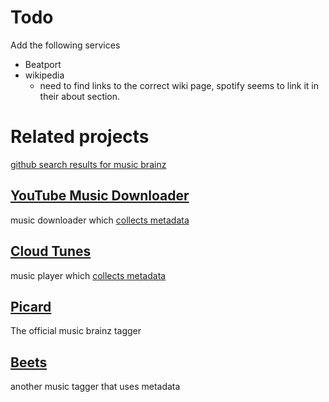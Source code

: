 
# Todo
Add the following services
-   Beatport
-   wikipedia
    -   need to find links to the correct wiki page, spotify seems to link it in their about section.

# Related projects
[github search results for music brainz](https://github.com/topics/musicbrainz?l=python)
## [YouTube Music Downloader](https://github.com/deepjyoti30/ytmdl)

music downloader which [collects metadata](https://github.com/deepjyoti30/ytmdl/tree/master/ytmdl/meta)

## [Cloud Tunes](https://github.com/jakubroztocil/cloudtunes)

music player which [collects metadata](https://github.com/jakubroztocil/cloudtunes/tree/master/cloudtunes-server/cloudtunes/services)

## [Picard](https://github.com/metabrainz/picard)

The official music brainz tagger

## [Beets](https://github.com/beetbox/beets)

another music tagger that uses metadata
